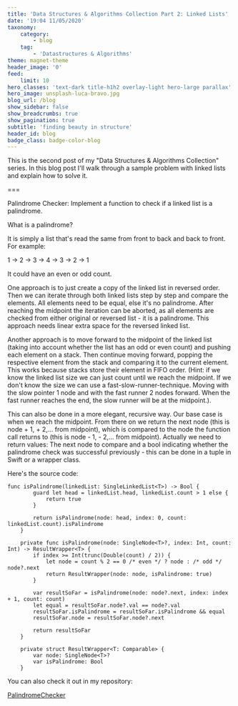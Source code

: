 ```yaml
---
title: 'Data Structures & Algorithms Collection Part 2: Linked Lists'
date: '19:04 11/05/2020'
taxonomy:
    category:
        - blog
    tag:
        - 'Datastructures & Algorithms'
theme: magnet-theme
header_image: '0'
feed:
    limit: 10
hero_classes: 'text-dark title-h1h2 overlay-light hero-large parallax'
hero_image: unsplash-luca-bravo.jpg
blog_url: /blog
show_sidebar: false
show_breadcrumbs: true
show_pagination: true
subtitle: 'finding beauty in structure'
header_id: blog
badge_class: badge-color-blog
---
```


This is the second post of my "Data Structures & Algorithms Collection" series. 
In this blog post I'll walk through a sample problem with linked lists and explain how to solve it.

===

Palindrome Checker: Implement a function to check if a linked list is a palindrome.

What is a palindrome?

It is simply a list that's read the same from front to back and back to front. For example:

1 -> 2 -> 3 -> 4 -> 3 -> 2 -> 1

It could have an even or odd count.

One approach is to just create a copy of the linked list in reversed order. Then we can iterate through both linked lists step by step and compare the elements. All elements need to be equal, else it's no palindrome. After reaching the midpoint the iteration can be aborted, as all elements are checked from either original or reversed list - it is a palindrome. This approach needs linear extra space for the reversed linked list.

Another approach is to move forward to the midpoint of the linked list (taking into account whether the list has an odd or even count) and pushing each element on a stack. Then continue moving forward, popping the respective element from the stack and comparing it to the current element. This works because stacks store their element in FIFO order. 
(Hint: if we know the linked list size we can just count until we reach the midpoint. If we don't know the size we can use a fast-slow-runner-technique. Moving with the slow pointer 1 node and with the fast runner 2 nodes forward. When the fast runner reaches the end, the slow runner will be at the midpoint.).

This can also be done in a more elegant, recursive way. 
Our base case is when we reach the midpoint. From there on we return the next node (this is node + 1, + 2,... from midpoint), which is compared to the node the function call returns to (this is node - 1, - 2,... from midpoint). Actually we need to return values: The next node to compare and a bool indicating whether the palindrome check was successful previously - this can be done in a tuple in Swift or a wrapper class.


Here's the source code:

```
func isPalindrome(linkedList: SingleLinkedList<T>) -> Bool {
        guard let head = linkedList.head, linkedList.count > 1 else {
            return true
        }
        
        return isPalindrome(node: head, index: 0, count: linkedList.count).isPalindrome
    }
    
    private func isPalindrome(node: SingleNode<T>?, index: Int, count: Int) -> ResultWrapper<T> {
        if index >= Int(trunc(Double(count) / 2)) {
            let node = count % 2 == 0 /* even */ ? node : /* odd */ node?.next
            return ResultWrapper(node: node, isPalindrome: true)
        }
        
        var resultSoFar = isPalindrome(node: node?.next, index: index + 1, count: count)
        let equal = resultSoFar.node?.val == node?.val
        resultSoFar.isPalindrome = resultSoFar.isPalindrome && equal
        resultSoFar.node = resultSoFar.node?.next
        
        return resultSoFar
    }
    
    private struct ResultWrapper<T: Comparable> {
        var node: SingleNode<T>?
        var isPalindrome: Bool
    }
```

You can also check it out in my repository:

[PalindromeChecker](https://github.com/sjaindl/DataStructuresAlgs/blob/master/Sources/DataStructuresAlgorithms/SpecificAlgorithms/LinkedList/LinkedListPalindrome.swift)
